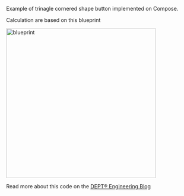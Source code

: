 Example of trinagle cornered shape button implemented on Compose.

Calculation are based on this blueprint

<img width="403" alt="blueprint" src="https://github.com/MaxGolendukhin/CustomShapeButton/assets/16304749/d558ca64-2868-4c4f-b444-f57c0cf3bfe2">

Read more about this code on the [DEPT® Engineering Blog](https://engineering.deptagency.com/custom-shapes-in-jetpack-compose)
